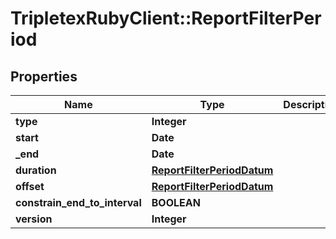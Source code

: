 # TripletexRubyClient::ReportFilterPeriod

## Properties
Name | Type | Description | Notes
------------ | ------------- | ------------- | -------------
**type** | **Integer** |  | [optional] 
**start** | **Date** |  | [optional] 
**_end** | **Date** |  | [optional] 
**duration** | [**ReportFilterPeriodDatum**](ReportFilterPeriodDatum.md) |  | [optional] 
**offset** | [**ReportFilterPeriodDatum**](ReportFilterPeriodDatum.md) |  | [optional] 
**constrain_end_to_interval** | **BOOLEAN** |  | [optional] 
**version** | **Integer** |  | [optional] 


